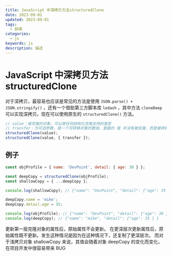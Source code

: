 ```yaml
---
title: JavaScript 中深拷贝方法structuredClone
date: 2023-09-01
updated: 2023-09-01
tags:
  - 前端
categories:
  - js
keywords: js
description: 描述
---
```


# JavaScript 中深拷贝方法 structuredClone

对于深拷贝，最容易也应该是常见的方法是使用 `JSON.parse() + JSON.stringify()` ，还有一个借助第三方脚本库 `lodash` ，其中方法 `cloneDeep` 可以实现深拷贝。现在可以使用原生的 `structuredClone()` 方法。

```js
// value：被克隆的对象。可以是任何结构化克隆支持的类型
// transfer：为可选参数，是一个可转移对象的数组，里面的 值 并没有被克隆，而是被转移到被拷贝对象上。
structuredClone(value);
structuredClone(value, { transfer });
```

## 例子

```js
const objProfile = { name: 'DevPoint', detail: { age: 30 } };

const deepCopy = structuredClone(objProfile);
const shallowCopy = { ...deepCopy };

console.log(shallowCopy); // {"name": "DevPoint", "detail": {"age": 35 } }

deepCopy.name = 'mike';
deepCopy.detail.age = 35;

console.log(objProfile); // {"name": "DevPoint", "detail": {"age": 30 } }
console.log(deepCopy); // {"name": "mike", "detail": {"age": 35 } }
```

更新第一层克隆对象的属性后，原始属性不会更新。
在更深层次更新属性后，原始属性既不更新。发生这种情况是因为在这种情况下，还复制了更深层次。
而对于浅拷贝对象 shallowCopy 来说，其值会随着对象 deepCopy 的变化而变化，在项目开发中很容易带来 BUG
